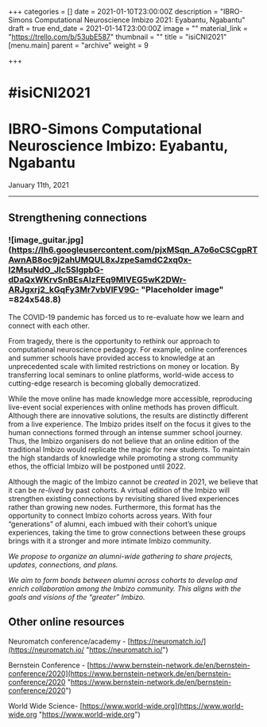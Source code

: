 +++
categories = []
date = 2021-01-10T23:00:00Z
description = "IBRO-Simons Computational Neuroscience Imbizo 2021: Eyabantu, Ngabantu"
draft = true
end_date = 2021-01-14T23:00:00Z
image = ""
material_link = "https://trello.com/b/53ubE587"
thumbnail = ""
title = "isiCNI2021"
[menu.main]
parent = "archive"
weight = 9

+++
# #isiCNI2021

# IBRO-Simons Computational Neuroscience Imbizo: Eyabantu, Ngabantu

January 11th, 2021

***

## Strengthening connections

### ![image_guitar.jpg](https://lh6.googleusercontent.com/pjxMSqn_A7o6oCSCgpRTAwnAB8oc9j2ahUMQUL8xJzpeSamdC2xq0x-I2MsuNdO_Jlc5SlgpbG-dDaQxWKrvSnBEsAlzFEq9MlVEG5wK2DWr-ARJgxrj2_kGqFy3Mr7vbVlFV9G- "Placeholder image" =824x548.8)

The COVID-19 pandemic has forced us to re-evaluate how we learn and connect with each other.

From tragedy, there is the opportunity to rethink our approach to computational neuroscience pedagogy. For example, online conferences and summer schools have provided access to knowledge at an unprecedented scale with limited restrictions on money or location. By transferring local seminars to online platforms, world-wide access to cutting-edge research is becoming globally democratized.

While the move online has made knowledge more accessible, reproducing live-event social experiences with online methods has proven difficult. Although there are innovative solutions, the results are distinctly different from a live experience. The Imbizo prides itself on the focus it gives to the human connections formed through an intense summer school journey. Thus, the Imbizo organisers do not believe that an online edition of the traditional Imbizo would replicate the magic for new students. To maintain the high standards of knowledge while promoting a strong community ethos, the official Imbizo will be postponed until 2022.

Although the magic of the Imbizo cannot be _created_ in 2021, we believe that it can be _re-lived_ by past cohorts. A virtual edition of the Imbizo will strengthen existing connections by revisiting shared lived experiences rather than growing new nodes. Furthermore, this format has the opportunity to connect Imbizo cohorts across years. With four “generations” of alumni, each imbued with their cohort’s unique experiences, taking the time to grow connections between these groups brings with it a stronger and more intimate Imbizo community.

_We propose to organize an alumni-wide gathering to share projects, updates, connections, and plans._

_We aim to form bonds between alumni across cohorts to develop and enrich collaboration among the Imbizo community. This aligns with the goals and visions of the “greater” Imbizo._

## Other online resources

Neuromatch conference/academy - [https://neuromatch.io/](https://neuromatch.io/ "https://neuromatch.io/")

Bernstein Conference - [https://www.bernstein-network.de/en/bernstein-conference/2020](https://www.bernstein-network.de/en/bernstein-conference/2020 "https://www.bernstein-network.de/en/bernstein-conference/2020")

World Wide Science- [https://www.world-wide.org](https://www.world-wide.org "https://www.world-wide.org")